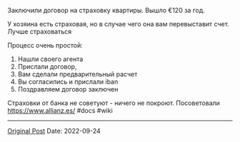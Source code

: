 Заключили договор на страховку квартиры. Вышло €120 за год.

У хозяина есть страховая, но в случае чего она вам перевыставит счет. Лучше страховаться

Процесс очень простой:
1. Нашли своего агента
2. Прислали договор,
3. Вам сделали предварительный расчет
4. Вы согласились и прислали iban
5. Поздравляем договор заключен

Страховки от банка не советуют - ничего не покроют. Посоветовали https://www.allianz.es/ #docs #wiki

---
[Original Post](https://t.me/lev2tarragona/230)
Date: 2022-09-24
